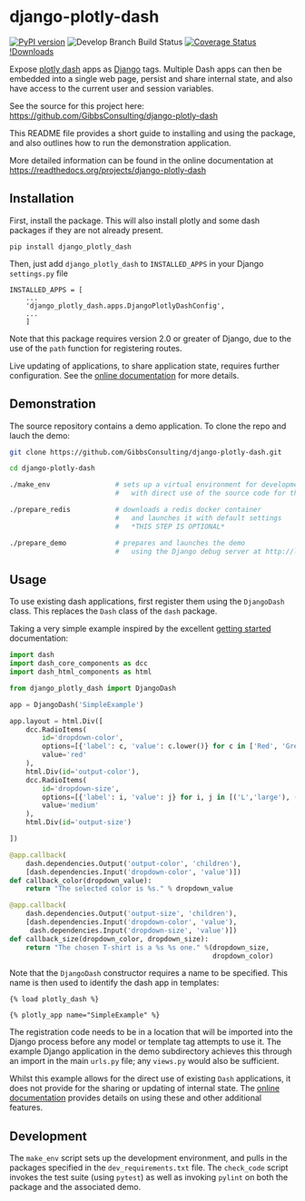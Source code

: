 # django-plotly-dash

[![PyPI version](https://badge.fury.io/py/django-plotly-dash.svg)](https://badge.fury.io/py/django-plotly-dash)
![Develop Branch Build Status](https://travis-ci.org/GibbsConsulting/django-plotly-dash.svg?branch=master)
[![Coverage Status](https://coveralls.io/repos/github/GibbsConsulting/django-plotly-dash/badge.svg?branch=master)](https://coveralls.io/github/GibbsConsulting/django-plotly-dash?branch=master)
[!Downloads](https://img.shields.io/pypi/dw/:package.svg)

Expose [plotly dash](https://plot.ly/products/dash/) apps as [Django](https://www.djangoproject.com/) tags. Multiple Dash apps can
then be embedded into a single web page, persist and share internal state, and also have access to the
current user and session variables.

See the source for this project here:
<https://github.com/GibbsConsulting/django-plotly-dash>

This README file provides a short guide to installing and using the package, and also
outlines how to run the demonstration application.

More detailed information
can be found in the online documentation at
<https://readthedocs.org/projects/django-plotly-dash>


## Installation

First, install the package. This will also install plotly and some dash packages if they are not already present.

    pip install django_plotly_dash

Then, just add `django_plotly_dash` to `INSTALLED_APPS` in your Django `settings.py` file

    INSTALLED_APPS = [
        ...
        'django_plotly_dash.apps.DjangoPlotlyDashConfig',
        ...
        ]

Note that this package requires version 2.0 or greater of Django, due to the use of the `path` function for registering routes.

Live updating of applications, to share application
state, requires further
configuration. See the [online documentation](https://django-plotly-dash.readthedocs.io/en/latest/) for more details.

## Demonstration

The source repository contains a demo application. To clone the repo and lauch the demo:

```bash
git clone https://github.com/GibbsConsulting/django-plotly-dash.git

cd django-plotly-dash

./make_env                # sets up a virtual environment for development
                          #   with direct use of the source code for the package

./prepare_redis           # downloads a redis docker container
                          #   and launches it with default settings
                          #   *THIS STEP IS OPTIONAL*

./prepare_demo            # prepares and launches the demo
                          #   using the Django debug server at http://localhost:8000
```

## Usage

To use existing dash applications, first register them using the `DjangoDash` class. This
replaces the `Dash` class of the `dash` package.

Taking a very simple example inspired by the excellent [getting started](https://dash.plot.ly/) documentation:

```python
import dash
import dash_core_components as dcc
import dash_html_components as html

from django_plotly_dash import DjangoDash

app = DjangoDash('SimpleExample')

app.layout = html.Div([
    dcc.RadioItems(
        id='dropdown-color',
        options=[{'label': c, 'value': c.lower()} for c in ['Red', 'Green', 'Blue']],
        value='red'
    ),
    html.Div(id='output-color'),
    dcc.RadioItems(
        id='dropdown-size',
        options=[{'label': i, 'value': j} for i, j in [('L','large'), ('M','medium'), ('S','small')]],
        value='medium'
    ),
    html.Div(id='output-size')

])

@app.callback(
    dash.dependencies.Output('output-color', 'children'),
    [dash.dependencies.Input('dropdown-color', 'value')])
def callback_color(dropdown_value):
    return "The selected color is %s." % dropdown_value

@app.callback(
    dash.dependencies.Output('output-size', 'children'),
    [dash.dependencies.Input('dropdown-color', 'value'),
     dash.dependencies.Input('dropdown-size', 'value')])
def callback_size(dropdown_color, dropdown_size):
    return "The chosen T-shirt is a %s %s one." %(dropdown_size,
                                                  dropdown_color)
```

Note that the `DjangoDash` constructor requires a name to be specified. This name is then used to identify the dash app in
templates:

```jinja2
{% load plotly_dash %}

{% plotly_app name="SimpleExample" %}
```

The registration code needs to be in a location
that will be imported into the Django process before any model or template tag attempts to use it. The example Django application
in the demo subdirectory achieves this through an import in the main `urls.py` file; any `views.py` would also be sufficient.

Whilst this example allows for the direct use of existing `Dash` applications, it does not provide for the sharing or updating of
internal state. The [online documentation](https://django-plotly-dash.readthedocs.io/en/latest/) provides details on using these
and other additional features.

## Development

The `make_env` script sets up the development environment, and pulls in the packages
specified in the `dev_requirements.txt` file. The `check_code` script invokes the test suite (using `pytest`) as well
as invoking `pylint` on both the package and the associated demo.
